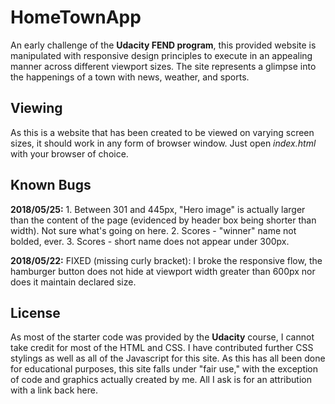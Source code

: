 # HomeTownApp
An early challenge of the **Udacity FEND program**, this provided website is
manipulated with responsive design principles to execute in an appealing manner
across different viewport sizes. The site represents a glimpse into the happenings
of a town with news, weather, and sports.

## Viewing
As this is a website that has been created to be viewed on varying screen sizes,
it should work in any form of browser window. Just open _index.html_ with your
browser of choice.

## Known Bugs
**2018/05/25:** 1. Between 301 and 445px, "Hero image" is actually larger than
the content of the page (evidenced by header box being shorter than width). Not
sure what's going on here. 2. Scores - "winner" name not bolded, ever. 3. Scores -
short name does not appear under 300px.

**2018/05/22:** FIXED (missing curly bracket): I broke the responsive flow, the
hamburger button does not hide at viewport width greater than 600px nor does it
maintain declared size.

## License
As most of the starter code was provided by the **Udacity** course, I cannot take
credit for most of the HTML and CSS. I have contributed further CSS stylings as
well as all of the Javascript for this site. As this has all been done for
educational purposes, this site falls under "fair use," with the exception of
code and graphics actually created by me. All I ask is for an attribution with a
link back here.
